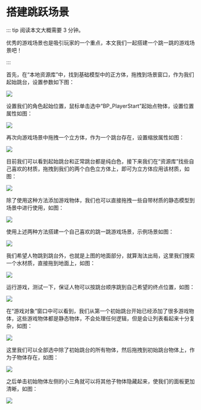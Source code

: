 # 搭建跳跃场景

::: tip 阅读本文大概需要 3 分钟。

优秀的游戏场景也是吸引玩家的一个重点，本文我们一起搭建一个跳一跳的游戏场景吧！

:::

首先，在“本地资源库”中，找到基础模型中的正方体，拖拽到场景窗口，作为我们起始跳台，设置参数如下图：

![](https://wstatic-a1.233leyuan.com/productdocs/static/boxcnz0kM8l9ovbOugFBODSCybe.png)

设置我们的角色起始位置，鼠标单击选中“BP_PlayerStart”起始点物体，设置位置属性如图：

![](https://wstatic-a1.233leyuan.com/productdocs/static/boxcnhiH1DGgViRKULq3tBFJ35b.png)

再次向游戏场景中拖拽一个立方体，作为一个跳台存在，设置缩放属性如图：

![](https://wstatic-a1.233leyuan.com/productdocs/static/boxcn7pWjxGarGgOYx8AmVy06rd.png)

目前我们可以看到起始跳台和正常跳台都是纯白色，接下来我们在“资源库”找些自己喜欢的材质，拖拽到我们的两个白色立方体上，即可为立方体应用该材质，如图：

![](https://wstatic-a1.233leyuan.com/productdocs/static/boxcnxUWkXObz2j3iJD8E7FBbfc.png)

除了使用这种方法添加游戏物体，我们也可以直接拖拽一些自带材质的静态模型到场景中进行使用，如图：

![](https://wstatic-a1.233leyuan.com/productdocs/static/boxcn8O8h5GTVjyIXiFGljU7XTc.png)

使用上述两种方法搭建一个自己喜欢的跳一跳游戏场景，示例场景如图：

![](https://wstatic-a1.233leyuan.com/productdocs/static/boxcnPVU2CMx1hVNjC9kKifQBMd.png)

我们希望人物跳到跳台外，也就是上图的地面部分，就算淘汰出局，这里我们搜索一个水材质，直接拖到地面上，如图：

![](https://wstatic-a1.233leyuan.com/productdocs/static/boxcnhTFeq6bCAh0YRXOXmb7wxh.png)

运行游戏，测试一下，保证人物可以按跳台顺序跳到自己希望的终点位置，如图：

![](https://wstatic-a1.233leyuan.com/productdocs/static/boxcnX51TzGpVeDWLAvPEcVJilf.png)

在“游戏对象”窗口中可以看到，我们从第一个初始跳台开始已经添加了很多游戏物体，这些游戏物体都是静态物体，不会处理任何逻辑，但是会让列表看起来十分复杂，如图：

![](https://wstatic-a1.233leyuan.com/productdocs/static/boxcnolUIwhfu97MLtmKSnXvKpd.png)

这里我们可以全部选中除了初始跳台的所有物体，然后拖拽到初始跳台物体上，作为子物体存在，如图：

![](https://wstatic-a1.233leyuan.com/productdocs/static/boxcnL1goxhWWDhnz1Vek5Hiwge.png)

之后单击初始物体左侧的小三角就可以将其他子物体隐藏起来，使我们的面板更加清晰，如图：

![](https://wstatic-a1.233leyuan.com/productdocs/static/boxcn53u5gP0PVQO9VvSNi8gApc.png)
